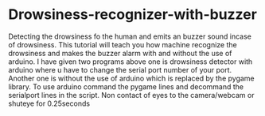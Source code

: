 # Drowsiness-recognizer-with-buzzer
Detecting the drowsiness fo the human and emits an buzzer sound incase of drowsiness.
This tutorial will teach you how machine recognize the drowsiness and makes the buzzer alarm with and without the use of arduino.
I have given two programs above one is drowsiness detector with arduino where u have to change the serial port number of your port. Another one is without the use of arduino which is replaced by the pygame library.
To use arduino command the pygame lines and decommand the serialport lines in the script.
Non contact of eyes to the camera/webcam or shuteye for 0.25seconds
